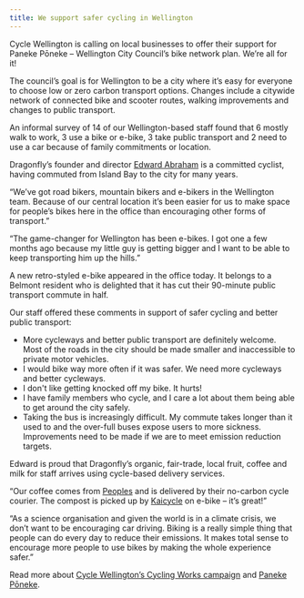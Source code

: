 ```yaml
---
title: We support safer cycling in Wellington
---
```


Cycle Wellington is calling on local businesses to offer their support for Paneke Pōneke – Wellington City Council’s bike network plan. We’re all for it!

<!--more-->

The council’s goal is for Wellington to be a city where it’s easy for everyone to choose low or zero carbon transport options. Changes include a citywide network of connected bike and scooter routes, walking improvements and changes to public transport.

An informal survey of 14 of our Wellington-based staff found that 6 mostly walk to work, 3 use a bike or e-bike, 3 take public transport and 2 need to use a car because of family commitments or location.

Dragonfly’s founder and director [Edward Abraham](/people/abraham-edward.html) is a committed cyclist, having commuted from Island Bay to the city for many years.

“We’ve got road bikers, mountain bikers and e-bikers in the Wellington team. Because of our central location it’s been easier for us to make space for people’s bikes here in the office than encouraging other forms of transport.”

“The game-changer for Wellington has been e-bikes. I got one a few months ago because my little guy is getting bigger and I want to be able to keep transporting him up the hills.”

A new retro-styled e-bike appeared in the office today. It belongs to a Belmont resident who is delighted that it has cut their 90-minute public transport commute in half.  

Our staff offered these comments in support of safer cycling and better public transport:

* More cycleways and better public transport are definitely welcome. Most of the roads in the city should be made smaller and inaccessible to private motor vehicles.
* I would bike way more often if it was safer. We need more cycleways and better cycleways.
* I don't like getting knocked off my bike. It hurts!
* I have family members who cycle, and I care a lot about them being able to get around the city safely.
* Taking the bus is increasingly difficult. My commute takes longer than it used to and the over-full buses expose users to more sickness. Improvements need to be made if we are to meet emission reduction targets.

Edward is proud that Dragonfly’s organic, fair-trade, local fruit, coffee and milk for staff arrives using cycle-based delivery services.

“Our coffee comes from [Peoples](https://peoplescoffee.co.nz/) and is delivered by their no-carbon cycle courier. The compost is picked up by [Kaicycle](https://kaicycle.org.nz/) on e-bike – it’s great!”

“As a science organisation and given the world is in a climate crisis, we don’t want to be encouraging car driving. Biking is a really simple thing that people can do every day to reduce their emissions. It makes total sense to encourage more people to use bikes by making the whole experience safer.”

Read more about [Cycle Wellington’s Cycling Works campaign](https://www.cyclewellington.org.nz/cycling_works) and [Paneke Pōneke](https://www.transportprojects.org.nz/current/bikenetwork/).
